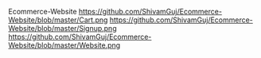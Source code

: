 Ecommerce-Website
https://github.com/ShivamGuj/Ecommerce-Website/blob/master/Cart.png
https://github.com/ShivamGuj/Ecommerce-Website/blob/master/Signup.png
https://github.com/ShivamGuj/Ecommerce-Website/blob/master/Website.png
